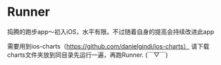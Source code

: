 # Runner
捣腾的跑步app～初入iOS，水平有限。不过随着自身的提高会持续改进此app

需要用到ios-charts（https://github.com/danielgindi/ios-charts）
请下载charts文件夹放到同目录先运行一遍，再跑Runner.
(￣▽￣)

